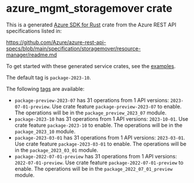 # azure_mgmt_storagemover crate

This is a generated [Azure SDK for Rust](https://github.com/Azure/azure-sdk-for-rust) crate from the Azure REST API specifications listed in:

https://github.com/Azure/azure-rest-api-specs/blob/main/specification/storagemover/resource-manager/readme.md

To get started with these generated service crates, see the [examples](https://github.com/Azure/azure-sdk-for-rust/blob/main/services/README.md#examples).

The default tag is `package-2023-10`.

The following [tags](https://github.com/Azure/azure-sdk-for-rust/blob/main/services/tags.md) are available:

- `package-preview-2023-07` has 31 operations from 1 API versions: `2023-07-01-preview`. Use crate feature `package-preview-2023-07` to enable. The operations will be in the `package_preview_2023_07` module.
- `package-2023-10` has 31 operations from 1 API versions: `2023-10-01`. Use crate feature `package-2023-10` to enable. The operations will be in the `package_2023_10` module.
- `package-2023-03-01` has 31 operations from 1 API versions: `2023-03-01`. Use crate feature `package-2023-03-01` to enable. The operations will be in the `package_2023_03_01` module.
- `package-2022-07-01-preview` has 31 operations from 1 API versions: `2022-07-01-preview`. Use crate feature `package-2022-07-01-preview` to enable. The operations will be in the `package_2022_07_01_preview` module.